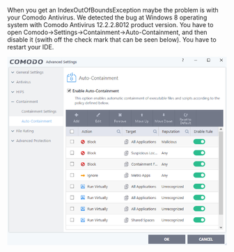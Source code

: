 When you get an IndexOutOfBoundsException maybe the problem is with your Comodo Antivirus.  We detected the bug at Windows 8 operating system with Comodo
Antivirus 12.2.2.8012 product version. You have to open Comodo->Settings->Containment->Auto-Containment,
and then disable it (swith off the check mark that can be seen below). You have to restart your IDE.

![img.png](ComodoAutoContainment.PNG)